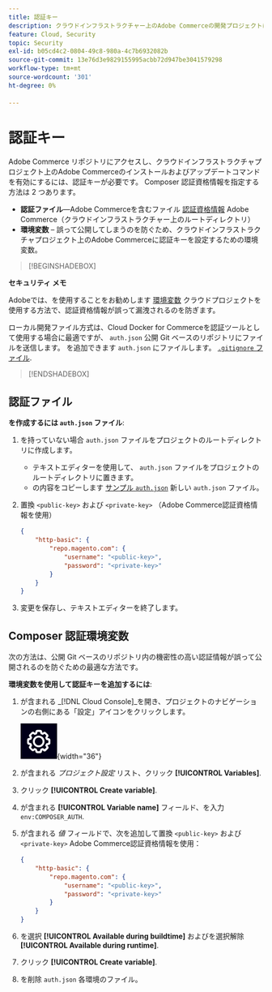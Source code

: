 ```yaml
---
title: 認証キー
description: クラウドインフラストラクチャー上のAdobe Commerceの開発プロジェクトに認証キーを適用する方法を説明します。
feature: Cloud, Security
topic: Security
exl-id: b05cd4c2-0804-49c8-980a-4c7b6932082b
source-git-commit: 13e76d3e9829155995acbb72d947be3041579298
workflow-type: tm+mt
source-wordcount: '301'
ht-degree: 0%

---
```


# 認証キー

Adobe Commerce リポジトリにアクセスし、クラウドインフラストラクチャプロジェクト上のAdobe Commerceのインストールおよびアップデートコマンドを有効にするには、認証キーが必要です。 Composer 認証資格情報を指定する方法は 2 つあります。

- **認証ファイル**—Adobe Commerceを含むファイル [認証資格情報](https://experienceleague.adobe.com/docs/commerce-operations/installation-guide/prerequisites/authentication-keys.html) Adobe Commerce（クラウドインフラストラクチャー上のルートディレクトリ）
- **環境変数** – 誤って公開してしまうのを防ぐため、クラウドインフラストラクチャプロジェクト上のAdobe Commerceに認証キーを設定するための環境変数。

>[!BEGINSHADEBOX]

**セキュリティ メモ**

Adobeでは、を使用することをお勧めします [環境変数](#composer-auth-environment-variable) クラウドプロジェクトを使用する方法で、認証資格情報が誤って漏洩されるのを防ぎます。

ローカル開発ファイル方式は、Cloud Docker for Commerceを認証ツールとして使用する場合に最適ですが、 `auth.json` 公開 Git ベースのリポジトリにファイルを送信します。 を追加できます `auth.json` にファイルします。 [`.gitignore` ファイル](../project/file-structure.md#ignoring-files).

>[!ENDSHADEBOX]

## 認証ファイル

**を作成するには `auth.json` ファイル**:

1. を持っていない場合 `auth.json` ファイルをプロジェクトのルートディレクトリに作成します。

   - テキストエディターを使用して、 `auth.json` ファイルをプロジェクトのルートディレクトリに置きます。
   - の内容をコピーします [サンプル `auth.json`](https://github.com/magento/magento2/blob/2.3/auth.json.sample) 新しい `auth.json` ファイル。

1. 置換 `<public-key>` および `<private-key>` （Adobe Commerce認証資格情報を使用）

   ```json
   {
       "http-basic": {
           "repo.magento.com": {
               "username": "<public-key>",
               "password": "<private-key>"
           }
       }
   }
   ```

1. 変更を保存し、テキストエディターを終了します。

## Composer 認証環境変数

次の方法は、公開 Git ベースのリポジトリ内の機密性の高い認証情報が誤って公開されるのを防ぐための最適な方法です。

**環境変数を使用して認証キーを追加するには**:

1. が含まれる _[!DNL Cloud Console]_を開き、プロジェクトのナビゲーションの右側にある「設定」アイコンをクリックします。

   ![プロジェクトの設定](../../assets/icon-configure.png){width="36"}

1. が含まれる _プロジェクト設定_ リスト、クリック **[!UICONTROL Variables]**.

1. クリック **[!UICONTROL Create variable]**.

1. が含まれる **[!UICONTROL Variable name]** フィールド、を入力 `env:COMPOSER_AUTH`.

1. が含まれる _値_ フィールドで、次を追加して置換 `<public-key>` および `<private-key>` Adobe Commerce認証資格情報を使用：

   ```json
   {
       "http-basic": {
           "repo.magento.com": {
               "username": "<public-key>",
               "password": "<private-key>"
           }
       }
   }
   ```

1. を選択 **[!UICONTROL Available during buildtime]** およびを選択解除 **[!UICONTROL Available during runtime]**.

1. クリック **[!UICONTROL Create variable]**.

1. を削除 `auth.json` 各環境のファイル。
